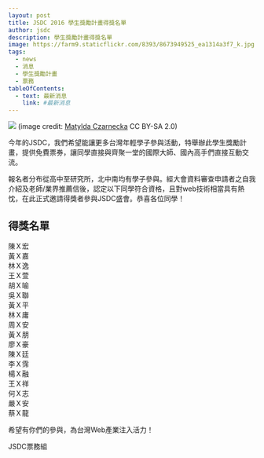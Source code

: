 ```yaml
---
layout: post
title: JSDC 2016 學生獎勵計畫得獎名單
author: jsdc
description: 學生獎勵計畫得獎名單
image: https://farm9.staticflickr.com/8393/8673949525_ea1314a3f7_k.jpg
tags:
  - news
  - 消息
  - 學生獎勵計畫
  - 票務
tableOfContents:
  - text: 最新消息
    link: #最新消息
---
```


![](https://farm9.staticflickr.com/8393/8673949525_ea1314a3f7_k.jpg)
(image credit: [Matylda Czarnecka](http://twitter.com/matylda) CC BY-SA 2.0)

今年的JSDC，我們希望能讓更多台灣年輕學子參與活動，特舉辦此學生獎勵計畫，提供免費票券，讓同學直接與齊聚一堂的國際大師、國內高手們直接互動交流。


報名者分布從高中至研究所，北中南均有學子參與。經大會資料審查申請者之自我介紹及老師/業界推薦信後，認定以下同學符合資格，且對web技術相當具有熱忱，在此正式邀請得獎者參與JSDC盛會。恭喜各位同學！

## 得獎名單
陳Ｘ宏<br>
黃Ｘ嘉<br>
林Ｘ逸<br>
王Ｘ萱<br>
胡Ｘ喻<br>
吳Ｘ聯<br>
黃Ｘ平<br>
林Ｘ庸<br>
周Ｘ安<br>
黃Ｘ朋<br>
廖Ｘ豪<br>
陳Ｘ廷<br>
李Ｘ霈<br>
楊Ｘ融<br>
王Ｘ祥<br>
何Ｘ志<br>
嚴Ｘ安<br>
蔡Ｘ龍<br>


希望有你們的參與，為台灣Web產業注入活力！


JSDC票務組
